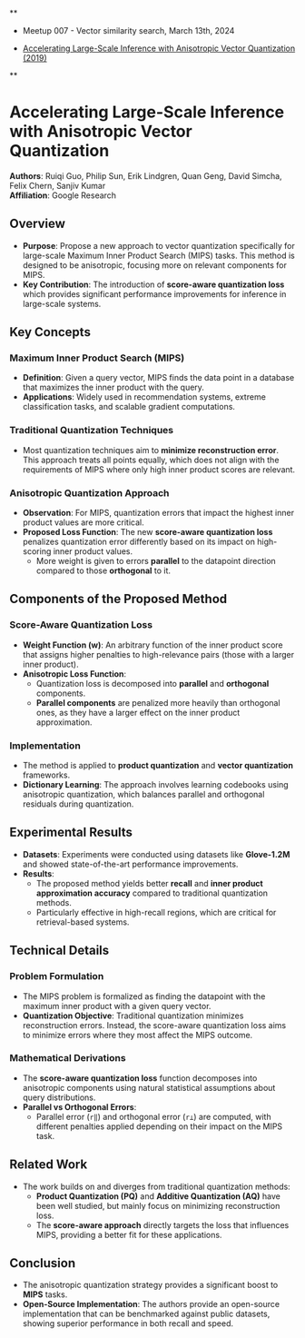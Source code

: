**

- Meetup 007 - Vector similarity search, March 13th, 2024
    

- [Accelerating Large-Scale Inference with Anisotropic Vector Quantization (2019)](https://arxiv.org/abs/1908.10396)
    



**


# Accelerating Large-Scale Inference with Anisotropic Vector Quantization

**Authors**: Ruiqi Guo, Philip Sun, Erik Lindgren, Quan Geng, David Simcha, Felix Chern, Sanjiv Kumar  
**Affiliation**: Google Research

## Overview

- **Purpose**: Propose a new approach to vector quantization specifically for large-scale Maximum Inner Product Search (MIPS) tasks. This method is designed to be anisotropic, focusing more on relevant components for MIPS.
- **Key Contribution**: The introduction of **score-aware quantization loss** which provides significant performance improvements for inference in large-scale systems.

## Key Concepts

### Maximum Inner Product Search (MIPS)

- **Definition**: Given a query vector, MIPS finds the data point in a database that maximizes the inner product with the query.
- **Applications**: Widely used in recommendation systems, extreme classification tasks, and scalable gradient computations.

### Traditional Quantization Techniques

- Most quantization techniques aim to **minimize reconstruction error**. This approach treats all points equally, which does not align with the requirements of MIPS where only high inner product scores are relevant.

### Anisotropic Quantization Approach

- **Observation**: For MIPS, quantization errors that impact the highest inner product values are more critical.
- **Proposed Loss Function**: The new **score-aware quantization loss** penalizes quantization error differently based on its impact on high-scoring inner product values.
    - More weight is given to errors **parallel** to the datapoint direction compared to those **orthogonal** to it.

## Components of the Proposed Method

### Score-Aware Quantization Loss

- **Weight Function (w)**: An arbitrary function of the inner product score that assigns higher penalties to high-relevance pairs (those with a larger inner product).
- **Anisotropic Loss Function**:
    - Quantization loss is decomposed into **parallel** and **orthogonal** components.
    - **Parallel components** are penalized more heavily than orthogonal ones, as they have a larger effect on the inner product approximation.

### Implementation

- The method is applied to **product quantization** and **vector quantization** frameworks.
- **Dictionary Learning**: The approach involves learning codebooks using anisotropic quantization, which balances parallel and orthogonal residuals during quantization.

## Experimental Results

- **Datasets**: Experiments were conducted using datasets like **Glove-1.2M** and showed state-of-the-art performance improvements.
- **Results**:
    - The proposed method yields better **recall** and **inner product approximation accuracy** compared to traditional quantization methods.
    - Particularly effective in high-recall regions, which are critical for retrieval-based systems.

## Technical Details

### Problem Formulation

- The MIPS problem is formalized as finding the datapoint with the maximum inner product with a given query vector.
- **Quantization Objective**: Traditional quantization minimizes reconstruction errors. Instead, the score-aware quantization loss aims to minimize errors where they most affect the MIPS outcome.

### Mathematical Derivations

- The **score-aware quantization loss** function decomposes into anisotropic components using natural statistical assumptions about query distributions.
- **Parallel vs Orthogonal Errors**:
    - Parallel error (`r‖`) and orthogonal error (`r⊥`) are computed, with different penalties applied depending on their impact on the MIPS task.

## Related Work

- The work builds on and diverges from traditional quantization methods:
    - **Product Quantization (PQ)** and **Additive Quantization (AQ)** have been well studied, but mainly focus on minimizing reconstruction loss.
    - The **score-aware approach** directly targets the loss that influences MIPS, providing a better fit for these applications.

## Conclusion

- The anisotropic quantization strategy provides a significant boost to **MIPS** tasks.
- **Open-Source Implementation**: The authors provide an open-source implementation that can be benchmarked against public datasets, showing superior performance in both recall and speed.